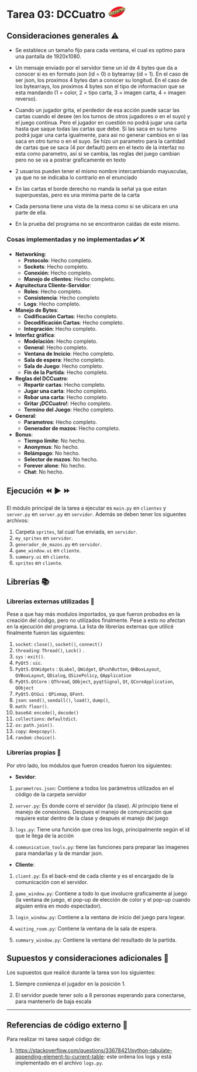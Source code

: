 # Tarea 03: DCCuatro <img src="cliente/sprites/Logo_1.png" height="10%" width="10%">

## Consideraciones generales :warning:
* Se establece un tamaño fijo para cada ventana, el cual es optimo para una pantalla de 1920x1080. 

* Un mensaje enviado por el servidor tiene un id de 4 bytes que da a conocer si es en formato json (id = 0) o bytearray (id = 1). En el caso de ser json, los proximos 4 bytes dan a conocer su longitud. En el caso de los bytearrays, los proximos 4 bytes son el tipo de informacion que se esta mandando (1 = color, 2 = tipo carta, 3 = imagen carta, 4 = imagen reverso).

* Cuando un jugador grita, el perdedor de esa acción puede sacar las cartas cuando el desee (en los turnos de otros jugadores o en el suyo) y el juego continua. Pero el jugador en cuestión no podrá jugar una carta hasta que saque todas las cartas que debe. Si las saca en su turno podrá jugar una carta igualmente, para asi no generar cambios en si las saca en otro turno o en el suyo. Se hizo un parametro para la cantidad de cartas que se saca (4 por default) pero en el texto de la interfaz no esta como parametro, así si se cambia, las reglas del juego cambian pero no se va a postrar graficamente en texto
 
* 2 usuarios pueden tener el mismo nombre intercambiando mayusculas, ya que no se indicaba lo contrario en el enunciado

* En las cartas el borde derecho no manda la señal ya que estan superpuestas, pero es una minima parte de la carta

* Cada persona tiene una vista de la mesa como si se ubicara en una parte de ella. 

* En la prueba del programa no se encontraron caídas de este mismo. 

### Cosas implementadas y no implementadas :heavy_check_mark: :x:

* **Networking**:
    * **Protocolo**: Hecho completo.
    * **Sockets**: Hecho completo.
    * **Conexión**: Hecho completo.
    * **Manejo de clientes**: Hecho completo.
* **Aqruitectura Cliente-Servidor**:
    * **Roles**: Hecho completo.
    * **Consistencia**: Hecho completo
    * **Logs**: Hecho completo.
* **Manejo de Bytes**:
    * **Codificación Cartas**: Hecho completo.
    * **Decodificación Cartas**: Hecho completo.
    * **Integración**: Hecho completo.
* **Interfaz gráfica**:
    * **Modelación**: Hecho completo.
    * **General**: Hecho completo.
    * **Ventana de Incicio**: Hecho completo.
    * **Sala de espera**: Hecho completo.
    * **Sala de Juego**: Hecho completo.
    * **Fin de la Partida**: Hecho completo.
* **Reglas del DCCuatro**:
    * **Repartir cartas**: Hecho completo.
    * **Jugar una carta**: Hecho completo.
    * **Robar una carta**: Hecho completo.
    * **Gritar ¡DCCuatro!**: Hecho completo.
    * **Termino del Juego**: Hecho completo.
* **General**:
    * **Parametros**: Hecho completo.
    * **Generador de mazos**: Hecho completo.
* **Bonus**:
    * **Tiempo límite**: No hecho.
    * **Anonymus**: No hecho.
    * **Relámpago**: No hecho.
    * **Selector de mazos**: No hecho.
    * **Forever alone**: No hecho. 
    * **Chat**: No hecho.  
   
   


## Ejecución :rewind: :arrow_forward: :fast_forward:
El módulo principal de la tarea a ejecutar es  ```main.py``` en ```clientes``` y ```server.py``` en ```server.py``` en ```servidor```. Además se deben tener los siguentes archivos:
1. Carpeta ```sprites```, tal cual fue enviada, en ```servidor```.
2. ```my_sprites``` en ```servidor```.
3. ```generador_de_mazos.py``` en ```servidor```.
4. ```game_window.ui``` en ```cliente```.
5. ```summary.ui``` en ```cliente```.
6. ```sprites``` en ```cliente```.


## Librerías :books:
### Librerías externas utilizadas :closed_book:
Pese a que hay más modulos importados, ya que fueron probados en la creación del código, pero no utilizados finalmente. Pese a esto no afectan en la ejecución del programa. La lista de librerías externas que utilicé finalmente fueron las siguientes:

1. ```socket```: ```close()```, ```socket()```, ```connect()```
2. ```threading```: ```Thread()```, ```Lock()``` .
3. ```sys``` : ```exit()```.
4. ```PyQt5``` : ```uic```.
5. ```PyQt5.QtWidgets``` : ```QLabel```, ```QWidget```, ```QPushButton```, ```QHBoxLayout```, ```QVBoxLayout```, ```QDialog```, ```QSizePolicy```, ```QApplication```
6. ```PyQt5.QtCore``` : ```QThread```, ```QObject```, ```pyqtSignal```, ```Qt```, ```QCoreApplication```, ```QObject```
7. ```PyQt5.QtGui``` : ```QPixmap```, ```QFont```.
8. ```json```: ```send()```, ```sendall()```, ```load()```, ```dump()```,
9. ```math```: ```floor()```.
10. ```base64```: ```encode()```, ```decode()```
11. ```collections```: ```defaultdict```.
12. ```os```: ```path.join()```.
13. ```copy```: ```deepcopy()```.
14. ```random```: ```choice()```.

### Librerías propias :notebook:
Por otro lado, los módulos que fueron creados fueron los siguientes:

* **Sevidor**:

1. ```parametros.json```: Contiene a todos los parámetros utilizados en el código de la carpeta servidor

2. ```server.py```: Es donde corre el servidor (la clase). Al principio tiene el manejo de conexiones. Despues el manejo de comunicación que requiere estar dentro de la clase y después el manejo del juego

3. ```logs.py```: Tiene una función que crea los logs, principalmente según el id que le llega de la acción

4. ```communication_tools.py```: tiene las funciones para preparar las imagenes para mandarlas y la de mandar json.

* **Cliente**:

1. ```client.py```: Es el back-end de cada cliente y es el encargado de la comunicación con el servidor. 

2. ```game_window.py```: Contiene a todo lo que involucre graficamente al juego (la ventana de juego, el pop-up de elección de color y el pop-up cuando alguien entra en modo espectador). 

3. ```login_window.py```: Contiene a la ventana de inicio del juego para logear.

4. ```waiting_room.py```: Contiene la ventana de la sala de espera.

5. ```summary_window.py```: Contiene la ventana del resultado de la partida.

## Supuestos y consideraciones adicionales :memo:
Los supuestos que realicé durante la tarea son los siguientes:

1. Siempre comienza el jugador en la posición 1.

2. El servidor puede tener solo a 8 personas esperando para conectarse, para mantenerlo de baja escala

-------




## Referencias de código externo :link:

Para realizar mi tarea saqué código de:
1. https://stackoverflow.com/questions/33678421/python-tabulate-appending-element-to-current-table: este ordena los logs y está implementado en el archivo ```logs.py```.